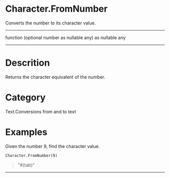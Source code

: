 ﻿# Character.FromNumber
Converts the number to its character value.
***
function (optional number as nullable any) as nullable any
***
# Descrition 
Returns the character equivalent of the number.
# Category 
Text.Conversions from and to text
# Examples 
Given the number 9, find the character value.
```
Character.FromNumber(9)
```
> "#(tab)"
***
